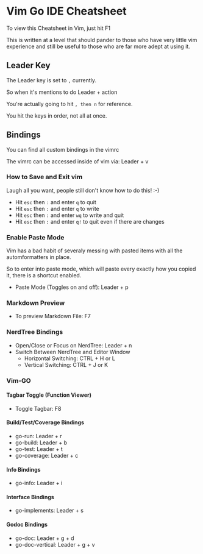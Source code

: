# Vim Go IDE Cheatsheet

To view this Cheatsheet in Vim, just hit F1

This is written at a level that should pander to those who have very little vim experience
and still be useful to those who are far more adept at using it.

## Leader Key

The Leader key is set to `,` currently.

So when it's mentions to do Leader + action

You're actually going to hit `, then n` for reference.

You hit the keys in order, not all at once.

## Bindings

You can find all custom bindings in the vimrc

The vimrc can be accessed inside of vim via: Leader + v

### How to Save and Exit vim

Laugh all you want, people still don't know how to do this! :-)

* Hit `esc` then `:` and enter `q` to quit
* Hit `esc` then `:` and enter `q` to write
* Hit `esc` then `:` and enter `wq` to write and quit
* Hit `esc` then `:` and enter `q!` to quit even if there are changes

### Enable Paste Mode
Vim has a bad habit of severaly messing with pasted items with all the automformatters in place.

So to enter into paste mode, which will paste every exactly how you copied it, there is a shortcut enabled.

* Paste Mode (Toggles on and off): Leader + p

### Markdown Preview

* To preview Markdown File: F7

### NerdTree Bindings

* Open/Close or Focus on NerdTree: Leader + n
* Switch Between NerdTree and Editor Window
    * Horizontal Switching: CTRL + H or L
    * Vertical Switching: CTRL + J or K

### Vim-GO

#### Tagbar Toggle (Function Viewer)

* Toggle Tagbar: F8

#### Build/Test/Coverage Bindings

* go-run: Leader + r
* go-build: Leader + b
* go-test: Leader + t
* go-coverage: Leader + c

#### Info Bindings

* go-info: Leader + i

#### Interface Bindings

* go-implements: Leader + s

#### Godoc Bindings

* go-doc: Leader + g + d
* go-doc-vertical: Leader + g + v
